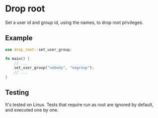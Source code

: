 # Drop root

Set a user id and group id, using the names, to drop root privileges.

## Example

```rust
use drop_root::set_user_group;

fn main() {
    // ...
    set_user_group("nobody", "nogroup");
    // ...
}
```

## Testing

It's tested on Linux. Tests that require run as root are ignored by default, and executed
 one by one.

